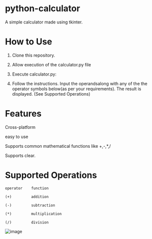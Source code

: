 # python-calculator
A simple calculator made using tkinter.

# How to Use
1. Clone this repository.

2. Allow execution of the calculator.py file

3. Execute calculator.py:

4. Follow the instructions. Input the operandsalong with any of the the operator symbols below(as per your requirements). The result 
is displayed. (See Supported Operations)

# Features
  Cross-platform

  easy to use

  Supports common mathematical functions like +,-,*,/

  Supports clear.

# Supported Operations

    operator 	function
   
    (+)	        addition
   
    (-)         subtraction
   
    (*)	        multiplication
    
    (/)	        division
    
   

![image](https://user-images.githubusercontent.com/64529469/107082857-cd6f6480-681a-11eb-9983-f5183fe325b8.png)
